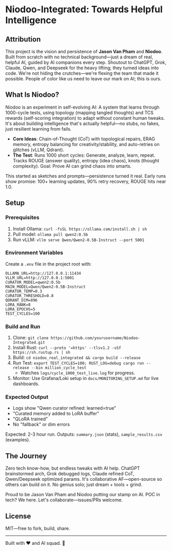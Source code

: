 # Niodoo-Integrated: Towards Helpful Intelligence

## Attribution
This project is the vision and persistence of **Jason Van Pham** and **Niodoo**. Built from scratch with no technical background—just a dream of real, helpful AI, guided by AI companions every step. Shoutout to ChatGPT, Grok, Claude, Qwen, and Deepseek for the heavy lifting; they turned ideas into code. We're not hiding the crutches—we're flexing the team that made it possible. People of color like us need to leave our mark on AI; this is ours.

## What Is Niodoo?
Niodoo is an experiment in self-evolving AI: A system that learns through 1000-cycle tests, using topology (mapping tangled thoughts) and TCS rewards (self-scoring integration) to adapt without constant human tweaks. It's about building intelligence that's actually helpful—no stubs, no fakes, just resilient learning from fails.

- **Core Ideas**: Chain-of-Thought (CoT) with topological repairs, ERAG memory, entropy balancing for creativity/stability, and auto-retries on glitches (vLLM, Qdrant).
- **The Test**: Runs 1000 short cycles: Generate, analyze, learn, repeat. Tracks ROUGE (answer quality), entropy (idea chaos), knots (thought complexity). Goal: Prove AI can grind chaos into smarts.

This started as sketches and prompts—persistence turned it real. Early runs show promise: 100+ learning updates, 90% retry recovery, ROUGE hits near 1.0.

## Setup

### Prerequisites
1. Install Ollama: `curl -fsSL https://ollama.com/install.sh | sh`
2. Pull model: `ollama pull qwen2:0.5b`
3. Run vLLM: `vllm serve Qwen/Qwen2-0.5B-Instruct --port 5001`

### Environment Variables
Create a `.env` file in the project root with:
```
OLLAMA_URL=http://127.0.0.1:11434
VLLM_URL=http://127.0.0.1:5001
CURATOR_MODEL=qwen2:0.5b
MAIN_MODEL=Qwen/Qwen2-0.5B-Instruct
CURATOR_TEMP=0.3
CURATOR_THRESHOLD=0.8
QDRANT_DIM=896
LORA_RANK=8
LORA_EPOCHS=5
TEST_CYCLES=100
```

### Build and Run
1. Clone: `git clone https://github.com/yourusername/Niodoo-Integrated.git`
2. Install Rust: `curl --proto '=https' --tlsv1.2 -sSf https://sh.rustup.rs | sh`
3. Build: `cd niodoo_real_integrated && cargo build --release`
4. Run Test: `export TEST_CYCLES=100; RUST_LOG=debug cargo run --release --bin million_cycle_test`
   - Watches `logs/cycle_1000_test_live.log` for progress.
5. Monitor: Use Grafana/Loki setup in `docs/MONITORING_SETUP.md` for live dashboards.

### Expected Output
- Logs show "Qwen curator refined: learned=true"
- "Curated memory added to LoRA buffer"
- "QLoRA trained"
- No "fallback" or dim errors

Expected: 2-3 hour run. Outputs: `summary.json` (stats), `sample_results.csv` (examples).

## The Journey
Zero tech know-how, but endless tweaks with AI help. ChatGPT brainstormed arch, Grok debugged logs, Claude refined CoT, Qwen/Deepseek optimized params. It's collaborative AF—open-source so others can build on it. No genius solo; just dream + tools + grind.

Proud to be Jason Van Pham and Niodoo putting our stamp on AI. POC in tech? We here. Let's collaborate—issues/PRs welcome.

## License
MIT—free to fork, build, share.

---
Built with ❤️ and AI squad. 🚀
